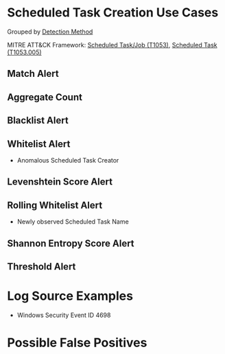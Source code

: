 # Scheduled Task Creation Use Cases

Grouped by [Detection Method](/Detection-Methods.md)

MITRE ATT&CK Framework: [Scheduled Task/Job (T1053)](https://attack.mitre.org/techniques/T1053/005/), [Scheduled Task (T1053.005)](https://attack.mitre.org/techniques/T1053/)

## Match Alert


## Aggregate Count


## Blacklist Alert


## Whitelist Alert
- Anomalous Scheduled Task Creator

## Levenshtein Score Alert


## Rolling Whitelist Alert
- Newly observed Scheduled Task Name

## Shannon Entropy Score Alert


## Threshold Alert


# Log Source Examples
- Windows Security Event ID 4698


# Possible False Positives
